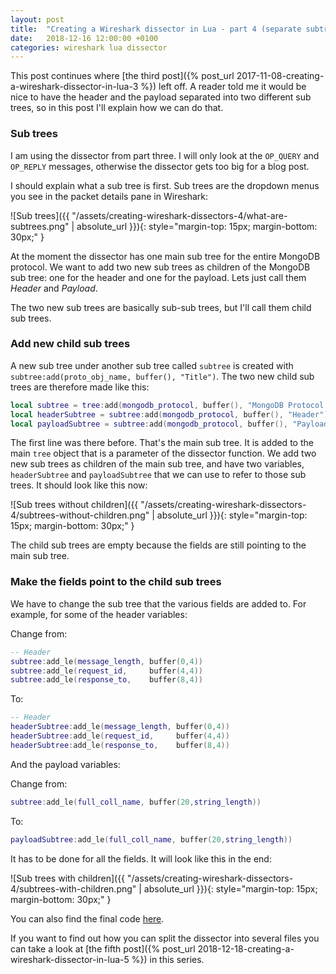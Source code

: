 ```yaml
---
layout: post
title:  "Creating a Wireshark dissector in Lua - part 4 (separate subtrees)"
date:   2018-12-16 12:00:00 +0100
categories: wireshark lua dissector
---
```


This post continues where [the third post]({% post_url 2017-11-08-creating-a-wireshark-dissector-in-lua-3 %}) left off.
A reader told me it would be nice to have the header and the payload separated into two different sub trees, so in this
post I'll explain how we can do that.

### Sub trees

I am using the dissector from part three. I will only look at the `OP_QUERY` and `OP_REPLY` messages, otherwise the
dissector gets too big for a blog post.

I should explain what a sub tree is first. Sub trees are the dropdown menus you see in the packet details pane in Wireshark:

![Sub trees]({{ "/assets/creating-wireshark-dissectors-4/what-are-subtrees.png" | absolute_url }}){: style="margin-top: 15px; margin-bottom: 30px;" }

At the moment the dissector has one main sub tree for the entire MongoDB protocol. We want to add two new sub trees as
children of the MongoDB sub tree: one for the header and one for the payload. Lets just call them *Header* and *Payload*.

The two new sub trees are basically sub-sub trees, but I'll call them child sub trees.

### Add new child sub trees

A new sub tree under another sub tree called `subtree` is created with `subtree:add(proto_obj_name, buffer(), "Title")`.
The two new child sub trees are therefore made like this:

```lua
local subtree = tree:add(mongodb_protocol, buffer(), "MongoDB Protocol Data")
local headerSubtree = subtree:add(mongodb_protocol, buffer(), "Header")
local payloadSubtree = subtree:add(mongodb_protocol, buffer(), "Payload")
```

The first line was there before. That's the main sub tree. It is added to the main `tree` object that is a parameter of the
dissector function. We add two new sub trees as children of the main sub tree, and have two variables, `headerSubtree` and
`payloadSubtree` that we can use to refer to those sub trees. It should look like this now:

![Sub trees without children]({{ "/assets/creating-wireshark-dissectors-4/subtrees-without-children.png" | absolute_url }}){: style="margin-top: 15px; margin-bottom: 30px;" }

The child sub trees are empty because the fields are still pointing to the main sub tree.

### Make the fields point to the child sub trees

We have to change the sub tree that the various fields are added to. For example, for some of the header variables:

Change from:

```lua
-- Header
subtree:add_le(message_length, buffer(0,4))
subtree:add_le(request_id,     buffer(4,4))
subtree:add_le(response_to,    buffer(8,4))
```

To:

```lua
-- Header
headerSubtree:add_le(message_length, buffer(0,4))
headerSubtree:add_le(request_id,     buffer(4,4))
headerSubtree:add_le(response_to,    buffer(8,4))
```

And the payload variables:

Change from:

```lua
subtree:add_le(full_coll_name, buffer(20,string_length))
```

To:

```lua
payloadSubtree:add_le(full_coll_name, buffer(20,string_length))
```

It has to be done for all the fields. It will look like this in the end:

![Sub trees with children]({{ "/assets/creating-wireshark-dissectors-4/subtrees-with-children.png" | absolute_url }}){: style="margin-top: 15px; margin-bottom: 30px;" }

You can also find the final code [here][mikas-github-mongodb].

If you want to find out how you can split the dissector into several files you can take a look at [the fifth post]({% post_url 2018-12-18-creating-a-wireshark-dissector-in-lua-5 %}) in this series.

[mikas-github-mongodb]: https://github.com/mika-s/mika-s.github.io/blob/master/assets/creating-wireshark-dissectors-4/mongodb.lua
